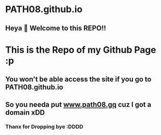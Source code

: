 # PATH08.github.io
## Heya :wave:  Welcome to this REPO!!

# This is the Repo of my Github Page :p
 
## You won't be able access the site if you go to PATH08.github.io
## So you needa put www.path08.gq cuz I got a domain xDD

### Thanx for Dropping bye :DDDD
